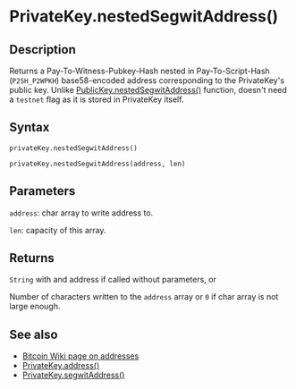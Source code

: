 # PrivateKey.nestedSegwitAddress()

## Description

Returns a Pay-To-Witness-Pubkey-Hash nested in Pay-To-Script-Hash (`P2SH_P2WPKH`) base58-encoded address corresponding to the PrivateKey's public key. Unlike [PublicKey.nestedSegwitAddress()](../PublicKey/nestedSegwitAddress.md) function, doesn't need a `testnet` flag as it is stored in PrivateKey itself.

## Syntax

`privateKey.nestedSegwitAddress()`

`privateKey.nestedSegwitAddress(address, len)`

## Parameters

`address`: char array to write address to.

`len`: capacity of this array.

## Returns

`String` with and address if called without parameters, or

Number of characters written to the `address` array or `0` if char array is not large enough.

## See also

- [Bitcoin Wiki page on addresses](https://en.bitcoin.it/wiki/Address)
- [PrivateKey.address()](address.md)
- [PrivateKey.segwitAddress()](segwitAddress.md)
